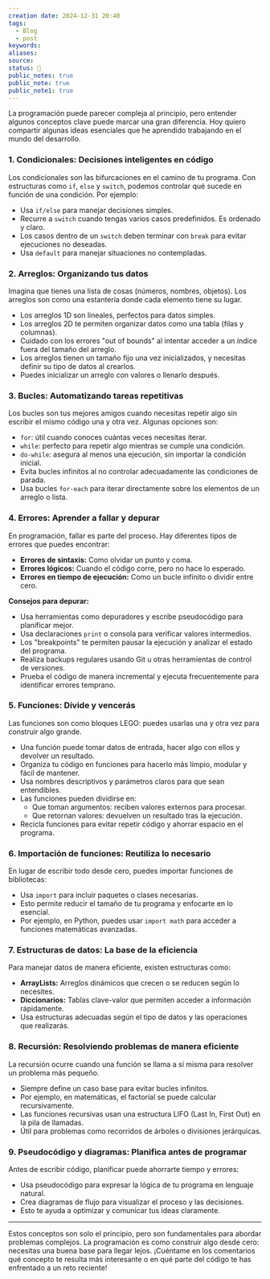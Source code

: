 ```yaml
---
creation date: 2024-12-31 20:40
tags:
  - Blog
  - post
keywords: 
aliases: 
source: 
status: 📌
public_notes: true
public_note: true
public_note1: true
---
```


La programación puede parecer compleja al principio, pero entender algunos conceptos clave puede marcar una gran diferencia. Hoy quiero compartir algunas ideas esenciales que he aprendido trabajando en el mundo del desarrollo.

### 1. **Condicionales: Decisiones inteligentes en código**

Los condicionales son las bifurcaciones en el camino de tu programa. Con estructuras como `if`, `else` y `switch`, podemos controlar qué sucede en función de una condición. Por ejemplo:

- Usa `if/else` para manejar decisiones simples.
- Recurre a `switch` cuando tengas varios casos predefinidos. Es ordenado y claro.
- Los casos dentro de un `switch` deben terminar con `break` para evitar ejecuciones no deseadas.
- Usa `default` para manejar situaciones no contempladas.

### 2. **Arreglos: Organizando tus datos**

Imagina que tienes una lista de cosas (números, nombres, objetos). Los arreglos son como una estantería donde cada elemento tiene su lugar.

- Los arreglos 1D son lineales, perfectos para datos simples.
- Los arreglos 2D te permiten organizar datos como una tabla (filas y columnas).
- Cuidado con los errores "out of bounds" al intentar acceder a un índice fuera del tamaño del arreglo.
- Los arreglos tienen un tamaño fijo una vez inicializados, y necesitas definir su tipo de datos al crearlos.
- Puedes inicializar un arreglo con valores o llenarlo después.

### 3. **Bucles: Automatizando tareas repetitivas**

Los bucles son tus mejores amigos cuando necesitas repetir algo sin escribir el mismo código una y otra vez. Algunas opciones son:

- `for`: útil cuando conoces cuántas veces necesitas iterar.
- `while`: perfecto para repetir algo mientras se cumple una condición.
- `do-while`: asegura al menos una ejecución, sin importar la condición inicial.
- Evita bucles infinitos al no controlar adecuadamente las condiciones de parada.
- Usa bucles `for-each` para iterar directamente sobre los elementos de un arreglo o lista.

### 4. **Errores: Aprender a fallar y depurar**

En programación, fallar es parte del proceso. Hay diferentes tipos de errores que puedes encontrar:

- **Errores de sintaxis:** Como olvidar un punto y coma.
- **Errores lógicos:** Cuando el código corre, pero no hace lo esperado.
- **Errores en tiempo de ejecución:** Como un bucle infinito o dividir entre cero.

**Consejos para depurar:**

- Usa herramientas como depuradores y escribe pseudocódigo para planificar mejor.
- Usa declaraciones `print` o consola para verificar valores intermedios.
- Los "breakpoints" te permiten pausar la ejecución y analizar el estado del programa.
- Realiza backups regulares usando Git u otras herramientas de control de versiones.
- Prueba el código de manera incremental y ejecuta frecuentemente para identificar errores temprano.

### 5. **Funciones: Divide y vencerás**

Las funciones son como bloques LEGO: puedes usarlas una y otra vez para construir algo grande.

- Una función puede tomar datos de entrada, hacer algo con ellos y devolver un resultado.
- Organiza tu código en funciones para hacerlo más limpio, modular y fácil de mantener.
- Usa nombres descriptivos y parámetros claros para que sean entendibles.
- Las funciones pueden dividirse en:
    - Que toman argumentos: reciben valores externos para procesar.
    - Que retornan valores: devuelven un resultado tras la ejecución.
- Recicla funciones para evitar repetir código y ahorrar espacio en el programa.

### 6. **Importación de funciones: Reutiliza lo necesario**

En lugar de escribir todo desde cero, puedes importar funciones de bibliotecas:

- Usa `import` para incluir paquetes o clases necesarias.
- Esto permite reducir el tamaño de tu programa y enfocarte en lo esencial.
- Por ejemplo, en Python, puedes usar `import math` para acceder a funciones matemáticas avanzadas.

### 7. **Estructuras de datos: La base de la eficiencia**

Para manejar datos de manera eficiente, existen estructuras como:

- **ArrayLists:** Arreglos dinámicos que crecen o se reducen según lo necesites.
- **Diccionarios:** Tablas clave-valor que permiten acceder a información rápidamente.
- Usa estructuras adecuadas según el tipo de datos y las operaciones que realizarás.

### 8. **Recursión: Resolviendo problemas de manera eficiente**

La recursión ocurre cuando una función se llama a sí misma para resolver un problema más pequeño.

- Siempre define un caso base para evitar bucles infinitos.
- Por ejemplo, en matemáticas, el factorial se puede calcular recursivamente.
- Las funciones recursivas usan una estructura LIFO (Last In, First Out) en la pila de llamadas.
- Útil para problemas como recorridos de árboles o divisiones jerárquicas.

### 9. **Pseudocódigo y diagramas: Planifica antes de programar**

Antes de escribir código, planificar puede ahorrarte tiempo y errores:

- Usa pseudocódigo para expresar la lógica de tu programa en lenguaje natural.
- Crea diagramas de flujo para visualizar el proceso y las decisiones.
- Esto te ayuda a optimizar y comunicar tus ideas claramente.

---

Estos conceptos son solo el principio, pero son fundamentales para abordar problemas complejos. La programación es como construir algo desde cero: necesitas una buena base para llegar lejos. ¡Cuéntame en los comentarios qué concepto te resulta más interesante o en qué parte del código te has enfrentado a un reto reciente!